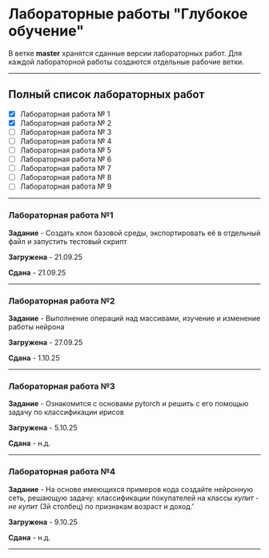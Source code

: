 # Лабораторные работы "Глубокое обучение"
В ветке **master** хранятся сданные версии лабораторных работ. Для каждой лабораторной работы создаются отдельные рабочие ветки.

---

## Полный список лабораторных работ

- [x] Лабораторная работа № 1
- [x] Лабораторная работа № 2
- [ ] Лабораторная работа № 3
- [ ] Лабораторная работа № 4
- [ ] Лабораторная работа № 5
- [ ] Лабораторная работа № 6
- [ ] Лабораторная работа № 7
- [ ] Лабораторная работа № 8
- [ ] Лабораторная работа № 9

---

### Лабораторная работа №1

**Задание** - Создать клон базовой среды, экспортировать её в отдельный файл и запустить тестовый скрипт

**Загружена** - 21.09.25 

**Сдана** - 21.09.25

---

### Лабораторная работа №2

**Задание** - Выполнение операций над массивами, изучение и изменение работы нейрона

**Загружена** - 27.09.25 
 
**Сдана** - 1.10.25

---

### Лабораторная работа №3

**Задание** - Ознакомится с основами pytorch и решить с его помощью задачу по классификации ирисов

**Загружена** - 5.10.25
 
**Сдана** - н.д.

---

### Лабораторная работа №4

**Задание** - На основе имеющихся примеров кода создайте нейронную сеть, решающую  задачу: классификации покупателей на классы *купит* - *не купит* (3й столбец) по признакам возраст и доход.'

**Загружена** - 9.10.25
 
**Сдана** - н.д.

---
